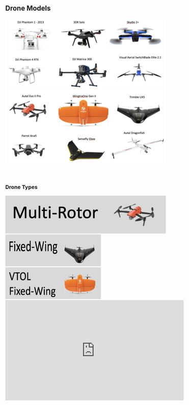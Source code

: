 ## Drone Models
![](images/drone_examples_1.png)
![](images/drone_examples_2.png)
<br/>
<br/>
<br/>
### Drone Types
<img src="images/multi_rotor.png">
<br/>
<img src="images/fixed_wing.png" width="300" height="100">
<br/>
<img src="images/vtol.png" width="300" height="100"/>

<iframe width="560" height="315" src="https://www.youtube.com/embed/1VUXgwoNQRs" title="YouTube video player" frameborder="0" allow="accelerometer; autoplay; clipboard-write; encrypted-media; gyroscope; picture-in-picture; web-share" allowfullscreen></iframe>
            
     
